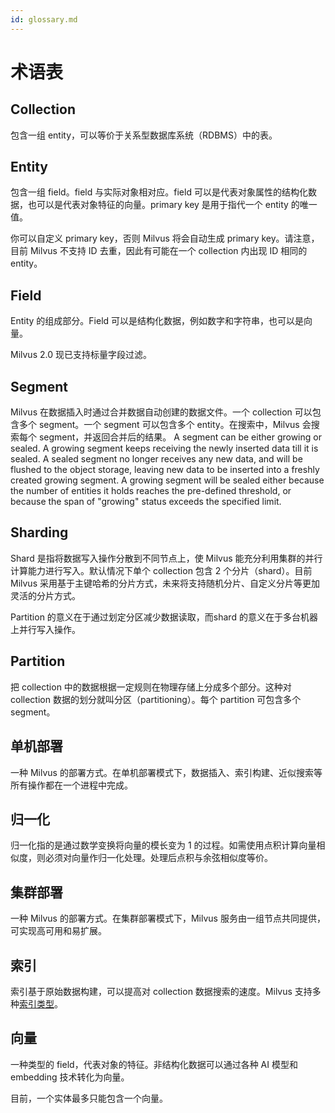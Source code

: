 ```yaml
---
id: glossary.md
---
```


# 术语表

## Collection
包含一组 entity，可以等价于关系型数据库系统（RDBMS）中的表。

## Entity
包含一组 field。field 与实际对象相对应。field 可以是代表对象属性的结构化数据，也可以是代表对象特征的向量。primary key 是用于指代一个 entity 的唯一值。

<div class="alert note">
你可以自定义 primary key，否则 Milvus 将会自动生成 primary key。请注意，目前 Milvus 不支持 ID 去重，因此有可能在一个 collection 内出现 ID 相同的 entity。
</div>

## Field
Entity 的组成部分。Field 可以是结构化数据，例如数字和字符串，也可以是向量。

<div class="alert note">
Milvus 2.0 现已支持标量字段过滤。
</div>

## Segment
Milvus 在数据插入时通过合并数据自动创建的数据文件。一个 collection 可以包含多个 segment。一个 segment 可以包含多个 entity。在搜索中，Milvus 会搜索每个 segment，并返回合并后的结果。 A segment can be either growing or sealed. A growing segment keeps receiving the newly inserted data till it is sealed. A sealed segment no longer receives any new data, and will be flushed to the object storage, leaving new data to be inserted into a freshly created growing segment. A growing segment will be sealed either because the number of entities it holds reaches the pre-defined threshold, or because the span of "growing" status exceeds the specified limit.

## Sharding
Shard 是指将数据写入操作分散到不同节点上，使 Milvus 能充分利用集群的并行计算能力进行写入。默认情况下单个 collection 包含 2 个分片（shard）。目前 Milvus 采用基于主键哈希的分片方式，未来将支持随机分片、自定义分片等更加灵活的分片方式。

<div class="alert note">
Partition 的意义在于通过划定分区减少数据读取，而shard 的意义在于多台机器上并行写入操作。
</div>

## Partition
把 collection 中的数据根据一定规则在物理存储上分成多个部分。这种对 collection 数据的划分就叫分区（partitioning）。每个 partition 可包含多个segment。

## 单机部署
一种 Milvus 的部署方式。在单机部署模式下，数据插入、索引构建、近似搜索等所有操作都在一个进程中完成。

## 归一化
归一化指的是通过数学变换将向量的模长变为 1 的过程。如需使用点积计算向量相似度，则必须对向量作归一化处理。处理后点积与余弦相似度等价。

## 集群部署
一种 Milvus 的部署方式。在集群部署模式下，Milvus 服务由一组节点共同提供，可实现高可用和易扩展。

## 索引
索引基于原始数据构建，可以提高对 collection 数据搜索的速度。Milvus 支持多种[索引类型](index.md)。
 
## 向量
一种类型的 field，代表对象的特征。非结构化数据可以通过各种 AI 模型和 embedding 技术转化为向量。

<div class="alert note">
目前，一个实体最多只能包含一个向量。
</div>

